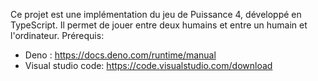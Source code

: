 Ce projet est une implémentation du jeu de Puissance 4, développé en TypeScript. Il permet de jouer entre  deux humains et entre un humain et l'ordinateur.
Prérequis:
   - Deno : https://docs.deno.com/runtime/manual
   - Visual studio code: https://code.visualstudio.com/download

